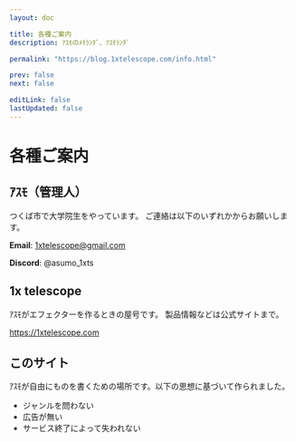 ```yaml
---
layout: doc

title: 各種ご案内
description: ｱｽﾓのﾒﾓﾗﾝﾀﾞ、ｱｽﾓﾗﾝﾀﾞ

permalink: "https://blog.1xtelescope.com/info.html"

prev: false
next: false

editLink: false
lastUpdated: false
---
```


# 各種ご案内

## ｱｽﾓ（管理人）

つくば市で大学院生をやっています。
ご連絡は以下のいずれかからお願いします。

**Email**: 1xtelescope@gmail.com

**Discord**: @asumo_1xts

## 1x telescope

ｱｽﾓがエフェクターを作るときの屋号です。
製品情報などは公式サイトまで。

https://1xtelescope.com

## このサイト

ｱｽﾓが自由にものを書くための場所です。以下の思想に基づいて作られました。

- ジャンルを問わない
- 広告が無い
- サービス終了によって失われない
